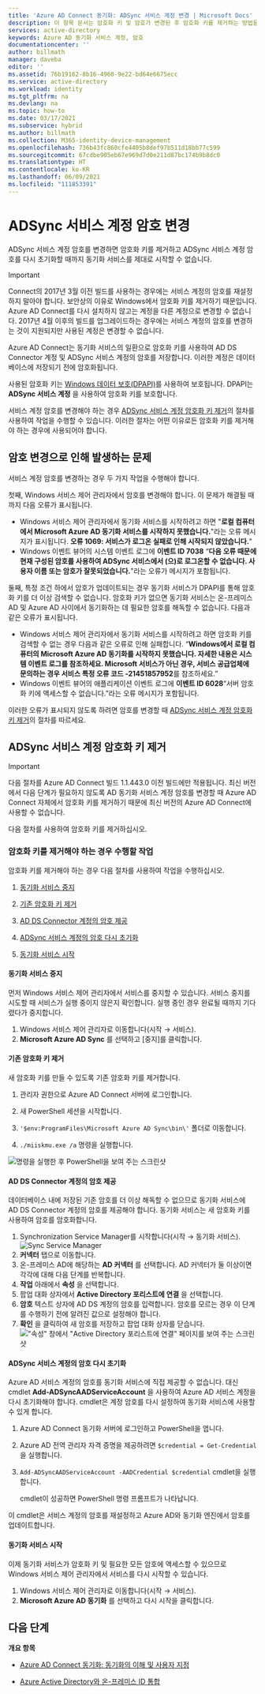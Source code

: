 ```yaml
---
title: 'Azure AD Connect 동기화: ADSync 서비스 계정 변경 | Microsoft Docs'
description: 이 항목 문서는 암호화 키 및 암호가 변경된 후 암호화 키를 제거하는 방법을 설명합니다.
services: active-directory
keywords: Azure AD 동기화 서비스 계정, 암호
documentationcenter: ''
author: billmath
manager: daveba
editor: ''
ms.assetid: 76b19162-8b16-4960-9e22-bd64e6675ecc
ms.service: active-directory
ms.workload: identity
ms.tgt_pltfrm: na
ms.devlang: na
ms.topic: how-to
ms.date: 03/17/2021
ms.subservice: hybrid
ms.author: billmath
ms.collection: M365-identity-device-management
ms.openlocfilehash: 736b43fc860cfe4405b8def97b511d18bb77c599
ms.sourcegitcommit: 67cdbe905eb67e969d7d0e211d87bc174b9b8dc0
ms.translationtype: HT
ms.contentlocale: ko-KR
ms.lasthandoff: 06/09/2021
ms.locfileid: "111853391"
---
```

# <a name="changing-the-adsync-service-account-password"></a>ADSync 서비스 계정 암호 변경
ADSync 서비스 계정 암호를 변경하면 암호화 키를 제거하고 ADSync 서비스 계정 암호를 다시 초기화할 때까지 동기화 서비스를 제대로 시작할 수 없습니다. 

>[!IMPORTANT]
> Connect의 2017년 3월 이전 빌드를 사용하는 경우에는 서비스 계정의 암호를 재설정하지 말아야 합니다. 보안상의 이유로 Windows에서 암호화 키를 제거하기 때문입니다. Azure AD Connect를 다시 설치하지 않고는 계정을 다른 계정으로 변경할 수 없습니다. 2017년 4월 이후의 빌드를 업그레이드하는 경우에는 서비스 계정의 암호를 변경하는 것이 지원되지만 사용된 계정은 변경할 수 없습니다. 

Azure AD Connect는 동기화 서비스의 일환으로 암호화 키를 사용하여 AD DS Connector 계정 및 ADSync 서비스 계정의 암호를 저장합니다.  이러한 계정은 데이터베이스에 저장되기 전에 암호화됩니다. 

사용된 암호화 키는 [Windows 데이터 보호(DPAPI)](/previous-versions/ms995355(v=msdn.10))를 사용하여 보호됩니다. DPAPI는 **ADSync 서비스 계정** 을 사용하여 암호화 키를 보호합니다. 

서비스 계정 암호를 변경해야 하는 경우 [ADSync 서비스 계정 암호화 키 제거](#abandoning-the-adsync-service-account-encryption-key)의 절차를 사용하여 작업을 수행할 수 있습니다.  이러한 절차는 어떤 이유로든 암호화 키를 제거해야 하는 경우에 사용되어야 합니다.

## <a name="issues-that-arise-from-changing-the-password"></a>암호 변경으로 인해 발생하는 문제
서비스 계정 암호를 변경하는 경우 두 가지 작업을 수행해야 합니다.

첫째, Windows 서비스 제어 관리자에서 암호를 변경해야 합니다.  이 문제가 해결될 때까지 다음 오류가 표시됩니다.


- Windows 서비스 제어 관리자에서 동기화 서비스를 시작하려고 하면 "**로컬 컴퓨터에서 Microsoft Azure AD 동기화 서비스를 시작하지 못했습니다.**"라는 오류 메시지가 표시됩니다. **오류 1069: 서비스가 로그온 실패로 인해 시작되지 않았습니다.**"
- Windows 이벤트 뷰어의 시스템 이벤트 로그에 **이벤트 ID 7038** “**다음 오류 때문에 현재 구성된 암호를 사용하여 ADSync 서비스에서 (으)로 로그온할 수 없습니다. 사용자 이름 또는 암호가 잘못되었습니다.**"라는 오류가 메시지가 포함됩니다.

둘째, 특정 조건 하에서 암호가 업데이트되는 경우 동기화 서비스가 DPAPI를 통해 암호화 키를 더 이상 검색할 수 없습니다. 암호화 키가 없으면 동기화 서비스는 온-프레미스 AD 및 Azure AD 사이에서 동기화하는 데 필요한 암호를 해독할 수 없습니다.
다음과 같은 오류가 표시됩니다.

- Windows 서비스 제어 관리자에서 동기화 서비스를 시작하려고 하면 암호화 키를 검색할 수 없는 경우 다음과 같은 오류로 인해 실패합니다. “<strong>Windows에서 로컬 컴퓨터의 Microsoft Azure AD 동기화를 시작하지 못했습니다. 자세한 내용은 시스템 이벤트 로그를 참조하세요. Microsoft 서비스가 아닌 경우, 서비스 공급업체에 문의하는 경우 서비스 특정 오류 코드 -21451857952</strong>를 참조하세요.”
- Windows 이벤트 뷰어의 애플리케이션 이벤트 로그에 **이벤트 ID 6028**“서버 암호화 키에 액세스할 수 없습니다.”라는 오류 메시지가 포함됩니다.

이러한 오류가 표시되지 않도록 하려면 암호를 변경할 때 [ADSync 서비스 계정 암호화 키 제거](#abandoning-the-adsync-service-account-encryption-key)의 절차를 따르세요.
 
## <a name="abandoning-the-adsync-service-account-encryption-key"></a>ADSync 서비스 계정 암호화 키 제거
>[!IMPORTANT]
>다음 절차를 Azure AD Connect 빌드 1.1.443.0 이전 빌드에만 적용됩니다. 최신 버전에서 다음 단계가 필요하지 않도록 AD 동기화 서비스 계정 암호를 변경할 때 Azure AD Connect 자체에서 암호화 키를 제거하기 때문에 최신 버전의 Azure AD Connect에 사용할 수 없습니다.   

다음 절차를 사용하여 암호화 키를 제거하십시오.

### <a name="what-to-do-if-you-need-to-abandon-the-encryption-key"></a>암호화 키를 제거해야 하는 경우 수행할 작업

암호화 키를 제거해야 하는 경우 다음 절차를 사용하여 작업을 수행하십시오.

1. [동기화 서비스 중지](#stop-the-synchronization-service)

1. [기존 암호화 키 제거](#abandon-the-existing-encryption-key)

2. [AD DS Connector 계정의 암호 제공](#provide-the-password-of-the-ad-ds-connector-account)

3. [ADSync 서비스 계정의 암호 다시 초기화](#reinitialize-the-password-of-the-adsync-service-account)

4. [동기화 서비스 시작](#start-the-synchronization-service)

#### <a name="stop-the-synchronization-service"></a>동기화 서비스 중지
먼저 Windows 서비스 제어 관리자에서 서비스를 중지할 수 있습니다.  서비스 중지를 시도할 때 서비스가 실행 중이지 않은지 확인합니다.  실행 중인 경우 완료될 때까지 기다렸다가 중지합니다.


1. Windows 서비스 제어 관리자로 이동합니다(시작 → 서비스).
2. **Microsoft Azure AD Sync** 를 선택하고 [중지]를 클릭합니다.

#### <a name="abandon-the-existing-encryption-key"></a>기존 암호화 키 제거
새 암호화 키를 만들 수 있도록 기존 암호화 키를 제거합니다.

1. 관리자 권한으로 Azure AD Connect 서버에 로그인합니다.

2. 새 PowerShell 세션을 시작합니다.

3. `'$env:ProgramFiles\Microsoft Azure AD Sync\bin\'` 폴더로 이동합니다.

4. `./miiskmu.exe /a` 명령을 실행합니다.

![명령을 실행한 후 PowerShell을 보여 주는 스크린샷](./media/how-to-connect-sync-change-serviceacct-pass/key5.png)

#### <a name="provide-the-password-of-the-ad-ds-connector-account"></a>AD DS Connector 계정의 암호 제공
데이터베이스 내에 저장된 기존 암호를 더 이상 해독할 수 없으므로 동기화 서비스에 AD DS Connector 계정의 암호를 제공해야 합니다. 동기화 서비스는 새 암호화 키를 사용하여 암호를 암호화합니다.

1. Synchronization Service Manager를 시작합니다(시작 → 동기화 서비스).
</br>![Sync Service Manager](./media/how-to-connect-sync-change-serviceacct-pass/startmenu.png)  
2. **커넥터** 탭으로 이동합니다.
3. 온-프레미스 AD에 해당하는 **AD 커넥터** 를 선택합니다. AD 커넥터가 둘 이상이면 각각에 대해 다음 단계를 반복합니다.
4. **작업** 아래에서 **속성** 을 선택합니다.
5. 팝업 대화 상자에서 **Active Directory 포리스트에 연결** 을 선택합니다.
6. **암호** 텍스트 상자에 AD DS 계정의 암호를 입력합니다. 암호를 모르는 경우 이 단계를 수행하기 전에 알려진 값으로 설정해야 합니다.
7. **확인** 을 클릭하여 새 암호를 저장하고 팝업 대화 상자를 닫습니다.
!["속성" 창에서 "Active Directory 포리스트에 연결" 페이지를 보여 주는 스크린샷](./media/how-to-connect-sync-change-serviceacct-pass/key6.png)

#### <a name="reinitialize-the-password-of-the-adsync-service-account"></a>ADSync 서비스 계정의 암호 다시 초기화
Azure AD 서비스 계정의 암호를 동기화 서비스에 직접 제공할 수 없습니다. 대신 cmdlet **Add-ADSyncAADServiceAccount** 을 사용하여 Azure AD 서비스 계정을 다시 초기화해야 합니다. cmdlet은 계정 암호를 다시 설정하여 동기화 서비스에 사용할 수 있게 합니다.

1. Azure AD Connect 동기화 서버에 로그인하고 PowerShell을 엽니다.
2. Azure AD 전역 관리자 자격 증명을 제공하려면 `$credential = Get-Credential`을 실행합니다.
3. `Add-ADSyncAADServiceAccount -AADCredential $credential` cmdlet을 실행합니다.
 
   cmdlet이 성공하면 PowerShell 명령 프롬프트가 나타납니다. 
   
이 cmdlet은 서비스 계정의 암호를 재설정하고 Azure AD와 동기화 엔진에서 암호를 업데이트합니다.


#### <a name="start-the-synchronization-service"></a>동기화 서비스 시작
이제 동기화 서비스가 암호화 키 및 필요한 모든 암호에 액세스할 수 있으므로 Windows 서비스 제어 관리자에서 서비스를 다시 시작할 수 있습니다.


1. Windows 서비스 제어 관리자로 이동합니다(시작 → 서비스).
2. **Microsoft Azure AD 동기화** 를 선택하고 다시 시작을 클릭합니다.

## <a name="next-steps"></a>다음 단계
**개요 항목**

* [Azure AD Connect 동기화: 동기화의 이해 및 사용자 지정](how-to-connect-sync-whatis.md)

* [Azure Active Directory와 온-프레미스 ID 통합](whatis-hybrid-identity.md)
